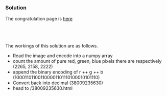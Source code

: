 ### Solution
The congratulation page is [here](hanssmithwrin.ch/38009235630.html)
\
\
[](congrats.png)
\
\
\
The workings of this solution are as follows.
- Read the image and encode into a numpy array
- count the amount of pure red, green, blue pixels there are respectively (2265, 2158, 2222)
- append the binary encoding of r ++ g ++ b (100011011001100001101110100010101110)
- Convert back into decimal (38009235630)
- head to /38009235630.html
